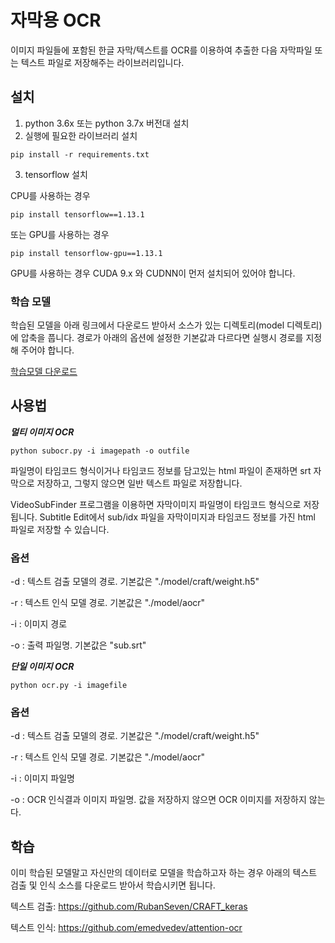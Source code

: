 # **자막용 OCR**
이미지 파일들에 포함된 한글 자막/텍스트를 OCR를 이용하여 추출한 다음 자막파일 또는 텍스트 파일로
저장해주는 라이브러리입니다.

## **설치**
1. python 3.6x 또는 python 3.7x 버전대 설치
2. 실행에 필요한 라이브러리 설치
```
pip install -r requirements.txt
```
3. tensorflow 설치

 CPU를 사용하는 경우
```
pip install tensorflow==1.13.1    
```
또는 GPU를 사용하는 경우 

```
pip install tensorflow-gpu==1.13.1   
```
GPU를 사용하는 경우 CUDA 9.x 와 CUDNN이 먼저 설치되어 있어야 합니다. 

### 학습 모델
학습된 모델을 아래 링크에서 다운로드 받아서 소스가 있는 디렉토리(model 디렉토리)에 압축을 풉니다.
경로가 아래의 옵션에 설정한 기본값과 다르다면 실행시 경로를 지정해 주어야 합니다.

[학습모델 다운로드](https://drive.google.com/file/d/1-mIAqb6hUSSxKkzClr7oCCfG9MsKuxCn/view?usp=sharing)

## **사용법**
***멀티 이미지 OCR***
```
python subocr.py -i imagepath -o outfile
```
파일명이 타임코드 형식이거나 타임코드 정보를 담고있는 html 파일이 존재하면
srt 자막으로 저장하고, 그렇지 않으면 일반 텍스트 파일로 저장합니다.

VideoSubFinder 프로그램을 이용하면 자막이미지 파일명이 타임코드 형식으로 저장됩니다.
Subtitle Edit에서 sub/idx 파일을 자막이미지과 타임코드 정보를 가진 html 파일로 저장할 수 있습니다.


### 옵션
  -d : 텍스트 검출 모델의 경로. 기본값은 "./model/craft/weight.h5"
  
  -r : 텍스트 인식 모델 경로. 기본값은 "./model/aocr"
  
  -i : 이미지 경로
  
  -o : 출력 파일명. 기본값은 "sub.srt" 

***단일 이미지 OCR***
```
python ocr.py -i imagefile 
```

### 옵션
  -d : 텍스트 검출 모델의 경로. 기본값은 "./model/craft/weight.h5"
  
  -r : 텍스트 인식 모델 경로. 기본값은 "./model/aocr"
  
  -i : 이미지 파일명
  
  -o : OCR 인식결과 이미지 파일명. 값을 저장하지 않으면 OCR 이미지를 저장하지 않는다. 
  
## **학습**
이미 학습된 모델말고 자신만의 데이터로 모델을 학습하고자 하는 경우
아래의 텍스트 검출 및 인식 소스를 다운로드 받아서 학습시키면 됩니다.

텍스트 검출: https://github.com/RubanSeven/CRAFT_keras

텍스트 인식: https://github.com/emedvedev/attention-ocr

